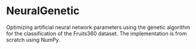 # NeuralGenetic
Optimizing artificial neural network parameters using the genetic algorithm for the classification of the Fruits360 dataset. The implementation is from scratch using NumPy.
